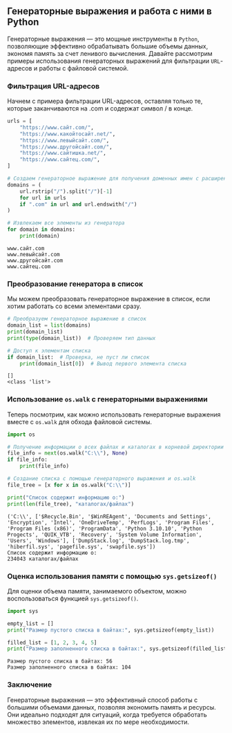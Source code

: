 ## Генераторные выражения и работа с ними в Python

Генераторные выражения — это мощные инструменты в `Python`, позволяющие эффективно обрабатывать большие объемы данных, экономя память за счет ленивого вычисления. Давайте рассмотрим примеры использования генераторных выражений для фильтрации `URL`-адресов и работы с файловой системой.

### Фильтрация URL-адресов

Начнем с примера фильтрации URL-адресов, оставляя только те, которые заканчиваются на .com и содержат символ / в конце.


```python
urls = [
    "https://www.сайт.com/",
    "https://www.какойтосайт.net/",
    "https://www.левыйсайт.com/",
    "https://www.другойсайт.com/",
    "https://www.сайтишка.net/",
    "https://www.сайтец.com/",
]

# Создаем генераторное выражение для получения доменных имен с расширением .com
domains = (
    url.rstrip("/").split("/")[-1]
    for url in urls
    if ".com" in url and url.endswith("/")
)

# Извлекаем все элементы из генератора
for domain in domains:
    print(domain)
```

    www.сайт.com
    www.левыйсайт.com
    www.другойсайт.com
    www.сайтец.com
    

### Преобразование генератора в список

Мы можем преобразовать генераторное выражение в список, если хотим работать со всеми элементами сразу.


```python
# Преобразуем генераторное выражение в список
domain_list = list(domains)
print(domain_list)
print(type(domain_list))  # Проверяем тип данных

# Доступ к элементам списка
if domain_list:  # Проверка, не пуст ли список
    print(domain_list[0])  # Вывод первого элемента списка
```

    []
    <class 'list'>
    

### Использование `os.walk` с генераторными выражениями

Теперь посмотрим, как можно использовать генераторные выражения вместе с `os.walk` для обхода файловой системы.


```python
import os

# Получение информации о всех файлах и каталогах в корневой директории C:\
file_info = next(os.walk("C:\\"), None)
if file_info:
    print(file_info)

# Создание списка с помощью генераторного выражения и os.walk
file_tree = [x for x in os.walk("C:\\")]

print("Список содержит информацию о:")
print(len(file_tree), "каталогах/файлах")
```

    ('C:\\', ['$Recycle.Bin', '$WinREAgent', 'Documents and Settings', 'Encryption', 'Intel', 'OneDriveTemp', 'PerfLogs', 'Program Files', 'Program Files (x86)', 'ProgramData', 'Python 3.10.10', 'Python Progects', 'QUIK_VTB', 'Recovery', 'System Volume Information', 'Users', 'Windows'], ['DumpStack.log', 'DumpStack.log.tmp', 'hiberfil.sys', 'pagefile.sys', 'swapfile.sys'])
    Список содержит информацию о:
    234043 каталогах/файлах
    

### Оценка использования памяти с помощью `sys.getsizeof()`

Для оценки объема памяти, занимаемого объектом, можно воспользоваться функцией `sys.getsizeof()`.


```python
import sys

empty_list = []
print("Размер пустого списка в байтах:", sys.getsizeof(empty_list))

filled_list = [1, 2, 3, 4, 5]
print("Размер заполненного списка в байтах:", sys.getsizeof(filled_list))
```

    Размер пустого списка в байтах: 56
    Размер заполненного списка в байтах: 104
    

### Заключение

Генераторные выражения — это эффективный способ работы с большими объемами данных, позволяя экономить память и ресурсы. Они идеально подходят для ситуаций, когда требуется обработать множество элементов, извлекая их по мере необходимости.

